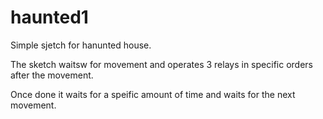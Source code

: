 # haunted1
Simple sjetch for hanunted house.

The sketch waitsw for movement and operates 3 relays in specific orders after the movement.

Once done it waits for a speific amount of time and waits for the next movement.
